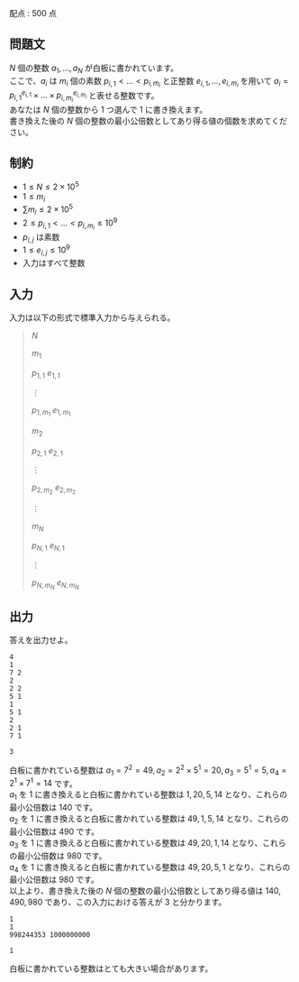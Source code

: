 配点 : $500$ 点

## 問題文

$N$ 個の整数 $a_1,\ldots,a_N$ が白板に書かれています。<br>
ここで、$a_i$ は $m_i$ 個の素数 $p_{i,1} \lt \ldots \lt p_{i,m_i}$ と正整数 $e_{i,1},\ldots,e_{i,m_i}$ を用いて $a_i = p_{i,1}^{e_{i,1}} \times \ldots \times p_{i,m_i}^{e_{i,m_i}}$ と表せる整数です。<br>
あなたは $N$ 個の整数から $1$ つ選んで $1$ に書き換えます。<br>
書き換えた後の $N$ 個の整数の最小公倍数としてあり得る値の個数を求めてください。

## 制約

- $1 \leq N \leq 2 \times 10^5$
- $1 \leq m_i$
- $\sum{m_i} \leq 2 \times 10^5$
- $2 \leq p_{i,1} \lt \ldots \lt p_{i,m_i} \leq 10^9$
- $p_{i,j}$ は素数
- $1 \leq e_{i,j} \leq 10^9$
- 入力はすべて整数

## 入力

入力は以下の形式で標準入力から与えられる。

> $N$
> 
> $m_1$
> 
> $p_{1,1}$ $e_{1,1}$
> 
> $\vdots$
> 
> $p_{1,m_1}$ $e_{1,m_1}$
> 
> $m_2$
> 
> $p_{2,1}$ $e_{2,1}$
> 
> $\vdots$
> 
> $p_{2,m_2}$ $e_{2,m_2}$
> 
> $\vdots$
> 
> $m_N$
> 
> $p_{N,1}$ $e_{N,1}$
> 
> $\vdots$
> 
> $p_{N,m_N}$ $e_{N,m_N}$

## 出力

答えを出力せよ。

```input1
4
1
7 2
2
2 2
5 1
1
5 1
2
2 1
7 1
```

```output1
3
```

白板に書かれている整数は $a_1 =7^2=49, a_2=2^2 \times 5^1 = 20, a_3 = 5^1 = 5, a_4=2^1 \times 7^1 = 14$ です。<br>
$a_1$ を $1$ に書き換えると白板に書かれている整数は $1,20,5,14$ となり、これらの最小公倍数は $140$ です。<br>
$a_2$ を $1$ に書き換えると白板に書かれている整数は $49,1,5,14$ となり、これらの最小公倍数は $490$ です。<br>
$a_3$ を $1$ に書き換えると白板に書かれている整数は $49,20,1,14$ となり、これらの最小公倍数は $980$ です。<br>
$a_4$ を $1$ に書き換えると白板に書かれている整数は $49,20,5,1$ となり、これらの最小公倍数は $980$ です。<br>
以上より、書き換えた後の $N$ 個の整数の最小公倍数としてあり得る値は $140,490,980$ であり、この入力における答えが $3$ と分かります。

```input2
1
1
998244353 1000000000
```

```output2
1
```

白板に書かれている整数はとても大きい場合があります。